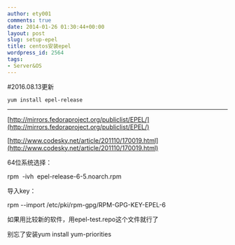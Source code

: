 ```yaml
---
author: ety001
comments: true
date: 2014-01-26 01:30:44+00:00
layout: post
slug: setup-epel
title: centos安装epel
wordpress_id: 2564
tags:
- Server&OS
---
```


#2016.08.13更新

```
yum install epel-release
```

---

[http://mirrors.fedoraproject.org/publiclist/EPEL/](http://mirrors.fedoraproject.org/publiclist/EPEL/)

[http://www.codesky.net/article/201110/170019.html](http://www.codesky.net/article/201110/170019.html)

64位系统选择：

rpm  -ivh  epel-release-6-5.noarch.rpm

导入key：

rpm --import /etc/pki/rpm-gpg/RPM-GPG-KEY-EPEL-6

如果用比较新的软件，用epel-test.repo这个文件就行了

别忘了安装yum install yum-priorities
